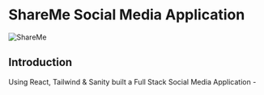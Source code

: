 # ShareMe Social Media Application

![ShareMe](https://i.ibb.co/8cLfj3X/image.png)

## Introduction
Using React, Tailwind & Sanity built a Full Stack Social Media Application - 
